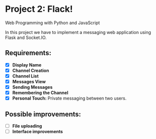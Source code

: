 # Project 2: Flack!

Web Programming with Python and JavaScript

In this project we have to implement a messaging web application using Flask and Socket.IO.

## Requirements:
* [x] **Display Name**
* [x] **Channel Creation**
* [x] **Channel List**
* [x] **Messages View**
* [x] **Sending Messages**
* [x] **Remembering the Channel**
* [x] **Personal Touch:** Private messaging between two users.

## Possible improvements:
* [ ] **File uploading**
* [ ] **Interface improvements**
